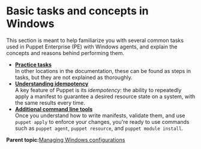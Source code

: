 # Basic tasks and concepts in Windows

This section is meant to help familiarize you with several common tasks used in Puppet Enterprise \(PE\) with Windows agents, and explain the concepts and reasons behind performing them.

-   **[Practice tasks](practice_windows_tasks.md)**  
In other locations in the documentation, these can be found as steps in tasks, but they are not explained as thoroughly.
-   **[Understanding idempotency](understanding_idempotency.md)**  
A key feature of Puppet is its *idempotency*: the ability to repeatedly apply a manifest to guarantee a desired resource state on a system, with the same results every time.
-   **[Additional command line tools](additional_command_line_tools.md)**  
Once you understand how to write manifests, validate them, and use `puppet apply` to enforce your changes, you're ready to use commands such as `puppet agent`, `puppet resource`, and `puppet module install`.

**Parent topic:**[Managing Windows configurations](managing_windows_configurations.md)

